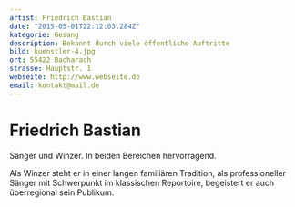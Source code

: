 ```yaml
---
artist: Friedrich Bastian
date: "2015-05-01T22:12:03.284Z"
kategorie: Gesang
description: Bekannt durch viele öffentliche Auftritte
bild: kuenstler-4.jpg
ort: 55422 Bacharach
strasse: Hauptstr. 1
webseite: http://www.webseite.de
email: kontakt@mail.de
---
```


# Friedrich Bastian

Sänger und Winzer. In beiden Bereichen hervorragend.

Als Winzer steht er in einer langen familiären Tradition,
als professioneller Sänger mit Schwerpunkt im klassischen Reportoire, begeistert er auch überregional sein Publikum.

